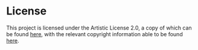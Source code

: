 # License
This project is licensed under the Artistic License 2.0, a copy of which can be found [here](LICENSE), with the relevant copyright information able to be found [here](doc/NOTICE).